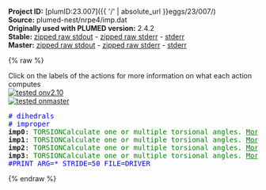 **Project ID:** [plumID:23.007]({{ '/' | absolute_url }}eggs/23/007/)  
**Source:** plumed-nest/nrpe4/imp.dat  
**Originally used with PLUMED version:** 2.4.2  
**Stable:** [zipped raw stdout](imp.dat.plumed.stdout.txt.zip) - [zipped raw stderr](imp.dat.plumed.stderr.txt.zip) - [stderr](imp.dat.plumed.stderr)  
**Master:** [zipped raw stdout](imp.dat.plumed_master.stdout.txt.zip) - [zipped raw stderr](imp.dat.plumed_master.stderr.txt.zip) - [stderr](imp.dat.plumed_master.stderr)  

{% raw %}
<div class="plumedpreheader">
<div class="headerInfo" id="value_details_data/plumed-nest/nrpe4/imp.dat"> Click on the labels of the actions for more information on what each action computes </div>
<div class="containerBadge">
<div class="headerBadge"><a href="imp.dat.plumed.stderr"><img src="https://img.shields.io/badge/v2.10-passing-green.svg" alt="tested onv2.10" /></a></div>
<div class="headerBadge"><a href="imp.dat.plumed_master.stderr"><img src="https://img.shields.io/badge/master-passing-green.svg" alt="tested onmaster" /></a></div>
</div>
</div>
<pre class="plumedlisting">
<span style="color:blue" class="comment"># dihedrals</span>
<span style="color:blue" class="comment"># improper</span>
<b name="data/plumed-nest/nrpe4/imp.datimp0" onclick='showPath("data/plumed-nest/nrpe4/imp.dat","data/plumed-nest/nrpe4/imp.datimp0","data/plumed-nest/nrpe4/imp.datimp0","brown")'>imp0</b>: <span class="plumedtooltip" style="color:green">TORSION<span class="right">Calculate one or multiple torsional angles. <a href="https://www.plumed.org/doc-master/user-doc/html/TORSION" style="color:green">More details</a><i></i></span></span> <span class="plumedtooltip">ATOMS<span class="right">the four atoms involved in the torsional angle<i></i></span></span>=7,8,9,13
<span style="display:none;" id="data/plumed-nest/nrpe4/imp.datimp0">The TORSION action with label <b>imp0</b> calculates the following quantities:<table  align="center" frame="void" width="95%" cellpadding="5%"><tr><td width="5%"><b> Quantity </b>  </td><td><b> Description </b> </td></tr><tr><td width="5%">imp0.value</td><td>the TORSION involving these atoms</td></tr></table></span><b name="data/plumed-nest/nrpe4/imp.datimp1" onclick='showPath("data/plumed-nest/nrpe4/imp.dat","data/plumed-nest/nrpe4/imp.datimp1","data/plumed-nest/nrpe4/imp.datimp1","brown")'>imp1</b>: <span class="plumedtooltip" style="color:green">TORSION<span class="right">Calculate one or multiple torsional angles. <a href="https://www.plumed.org/doc-master/user-doc/html/TORSION" style="color:green">More details</a><i></i></span></span> <span class="plumedtooltip">ATOMS<span class="right">the four atoms involved in the torsional angle<i></i></span></span>=35,36,37,41
<span style="display:none;" id="data/plumed-nest/nrpe4/imp.datimp1">The TORSION action with label <b>imp1</b> calculates the following quantities:<table  align="center" frame="void" width="95%" cellpadding="5%"><tr><td width="5%"><b> Quantity </b>  </td><td><b> Description </b> </td></tr><tr><td width="5%">imp1.value</td><td>the TORSION involving these atoms</td></tr></table></span><b name="data/plumed-nest/nrpe4/imp.datimp2" onclick='showPath("data/plumed-nest/nrpe4/imp.dat","data/plumed-nest/nrpe4/imp.datimp2","data/plumed-nest/nrpe4/imp.datimp2","brown")'>imp2</b>: <span class="plumedtooltip" style="color:green">TORSION<span class="right">Calculate one or multiple torsional angles. <a href="https://www.plumed.org/doc-master/user-doc/html/TORSION" style="color:green">More details</a><i></i></span></span> <span class="plumedtooltip">ATOMS<span class="right">the four atoms involved in the torsional angle<i></i></span></span>=58,59,60,64
<span style="display:none;" id="data/plumed-nest/nrpe4/imp.datimp2">The TORSION action with label <b>imp2</b> calculates the following quantities:<table  align="center" frame="void" width="95%" cellpadding="5%"><tr><td width="5%"><b> Quantity </b>  </td><td><b> Description </b> </td></tr><tr><td width="5%">imp2.value</td><td>the TORSION involving these atoms</td></tr></table></span><b name="data/plumed-nest/nrpe4/imp.datimp3" onclick='showPath("data/plumed-nest/nrpe4/imp.dat","data/plumed-nest/nrpe4/imp.datimp3","data/plumed-nest/nrpe4/imp.datimp3","brown")'>imp3</b>: <span class="plumedtooltip" style="color:green">TORSION<span class="right">Calculate one or multiple torsional angles. <a href="https://www.plumed.org/doc-master/user-doc/html/TORSION" style="color:green">More details</a><i></i></span></span> <span class="plumedtooltip">ATOMS<span class="right">the four atoms involved in the torsional angle<i></i></span></span>=80,81,82,86
<span style="color:blue" class="comment">#PRINT ARG=* STRIDE=50 FILE=DRIVER</span>
<span style="display:none;" id="data/plumed-nest/nrpe4/imp.datimp3">The TORSION action with label <b>imp3</b> calculates the following quantities:<table  align="center" frame="void" width="95%" cellpadding="5%"><tr><td width="5%"><b> Quantity </b>  </td><td><b> Description </b> </td></tr><tr><td width="5%">imp3.value</td><td>the TORSION involving these atoms</td></tr></table></span></pre>
{% endraw %}
